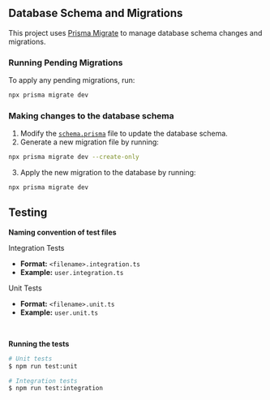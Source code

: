 ## Database Schema and Migrations

This project uses [Prisma Migrate](https://www.prisma.io/docs/orm/prisma-migrate) to manage database schema changes and migrations.

### Running Pending Migrations

To apply any pending migrations, run:

```sh
npx prisma migrate dev
```

### Making changes to the database schema

1. Modify the [`schema.prisma`](./prisma/schema.prisma) file to update the database schema.
2. Generate a new migration file by running:

```sh
npx prisma migrate dev --create-only
```

3. Apply the new migration to the database by running:

```sh
npx prisma migrate dev
```

## Testing

**Naming convention of test files**

Integration Tests

-   **Format:** `<filename>.integration.ts`
-   **Example:** `user.integration.ts`

Unit Tests

-   **Format:** `<filename>.unit.ts`
-   **Example:** `user.unit.ts`

</br>

**Running the tests**

```bash
# Unit tests
$ npm run test:unit

# Integration tests
$ npm run test:integration
```
